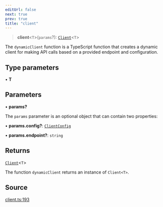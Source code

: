 ```yaml
---
editUrl: false
next: true
prev: true
title: "client"
---
```


> **client**\<`T`\>(`params`?): [`Client`](../type-aliases/Client.md)\<`T`\>

The `dynamicClient` function is a TypeScript function that creates a dynamic client for making API
calls based on a provided endpoint and configuration.

## Type parameters

• **T**

## Parameters

• **params?**

The `params` parameter is an optional object that can contain two properties:

• **params\.config?**: [`ClientConfig`](../interfaces/ClientConfig.md)

• **params\.endpoint?**: `string`

## Returns

[`Client`](../type-aliases/Client.md)\<`T`\>

The function `dynamicClient` returns an instance of `Client<T>`.

## Source

[client.ts:193](https://github.com/chord-ts/rpc/blob/0637e5c/src/client.ts#L193)
